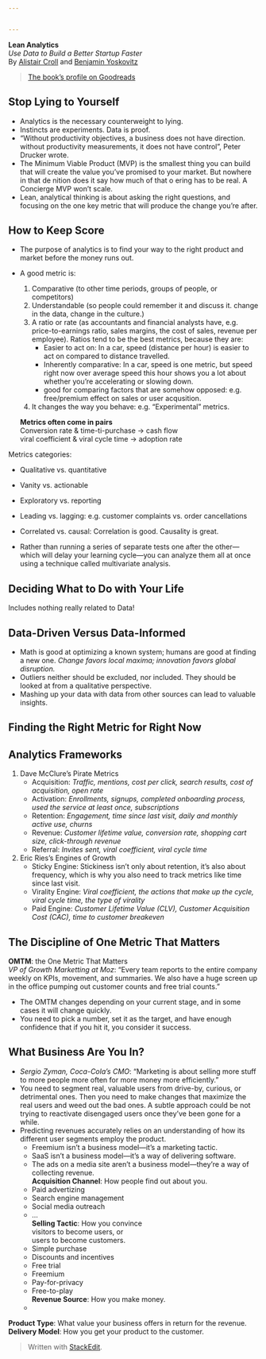 ```yaml
---


---
```


<p><strong>Lean Analytics</strong><br>
<em>Use Data to Build a Better Startup Faster</em><br>
By <a href="https://twitter.com/acroll?s=20">Alistair Croll</a> and <a href="https://twitter.com/byosko?s=20">Benjamin Yoskovitz</a></p>
<blockquote>
<p><a href="https://www.goodreads.com/book/show/16033602-lean-analytics?ac=1&amp;from_search=true&amp;qid=9mpDDYVn1i&amp;rank=1">The book’s profile on Goodreads</a></p>
</blockquote>
<h2 id="stop-lying-to-yourself">Stop Lying to Yourself</h2>
<ul>
<li>Analytics is the necessary counterweight to lying.</li>
<li>Instincts are experiments. Data is proof.</li>
<li>“Without productivity objectives, a business does not have direction. without productivity measurements, it does not have control”, Peter Drucker wrote.</li>
<li>The Minimum Viable Product (MVP) is the smallest thing you can build that will create the value you’ve promised to your market. But nowhere in that de nition does it say how much of that o ering has to be real. A Concierge MVP won’t scale.</li>
<li>Lean, analytical thinking is about asking the right questions, and focusing on the one key metric that will produce the change you’re after.</li>
</ul>
<h2 id="how-to-keep-score">How to Keep Score</h2>
<ul>
<li>
<p>The purpose of analytics is to find your way to the right product and market before the money runs out.</p>
</li>
<li>
<p>A good metric is:</p>
<ol>
<li>Comparative (to other time periods, groups of people, or competitors)</li>
<li>Understandable (so people could remember it and discuss it. change in the data, change in the culture.)</li>
<li>A ratio or rate (as accountants and financial analysts have, e.g. price-to-earnings ratio, sales margins, the cost of sales, revenue per employee). Ratios tend to be the best metrics, because they are:
<ul>
<li>Easier to act on: In a car, speed (distance per hour) is easier to act on compared to distance travelled.</li>
<li>Inherently comparative: In a car, speed is one metric, but speed right now over average speed this hour shows you a lot about whether you’re accelerating or slowing down.</li>
<li>good for comparing factors that are somehow opposed: e.g. free/premium effect on sales or user acqusition.</li>
</ul>
</li>
<li>It changes the way you behave: e.g. “Experimental” metrics.</li>
</ol>
<p><strong>Metrics often come in pairs</strong><br>
Conversion rate &amp; time-ti-purchase -&gt; cash flow<br>
viral coefficient &amp; viral cycle time -&gt; adoption rate</p>
</li>
</ul>
<p>Metrics categories:</p>
<ul>
<li>
<p>Qualitative vs. quantitative</p>
</li>
<li>
<p>Vanity vs. actionable</p>
</li>
<li>
<p>Exploratory vs. reporting</p>
</li>
<li>
<p>Leading vs. lagging: e.g. customer complaints vs. order cancellations</p>
</li>
<li>
<p>Correlated vs. causal: Correlation is good. Causality is great.</p>
</li>
<li>
<p>Rather than running a series of separate tests one after the other—which will delay your learning cycle—you can analyze them all at once using a technique called multivariate analysis.</p>
</li>
</ul>
<h2 id="deciding-what-to-do-with-your-life">Deciding What to Do with Your Life</h2>
<p>Includes nothing really related to Data!</p>
<h2 id="data-driven-versus-data-informed">Data-Driven Versus Data-Informed</h2>
<ul>
<li>Math is good at optimizing a known system; humans are good at finding a new one. <em>Change favors local maxima; innovation favors global disruption.</em></li>
<li>Outliers neither should be excluded, nor included. They should be looked at from a qualitative perspective.</li>
<li>Mashing up your data with data from other sources can lead to valuable insights.</li>
</ul>
<h2 id="finding-the-right-metric-for-right-now">Finding the Right Metric for Right Now</h2>
<h2 id="analytics-frameworks">Analytics Frameworks</h2>
<ol>
<li>Dave McClure’s Pirate Metrics
<ul>
<li>Acquisition: <em>Traffic, mentions, cost per click, search results, cost of acquisition, open rate</em></li>
<li>Activation: <em>Enrollments, signups, completed onboarding process, used the service at least once, subscriptions</em></li>
<li>Retention: <em>Engagement, time since last visit, daily and monthly active use, churns</em></li>
<li>Revenue: <em>Customer lifetime value, conversion rate, shopping cart size, click-through revenue</em></li>
<li>Referral: <em>Invites sent, viral coefficient, viral cycle time</em></li>
</ul>
</li>
<li>Eric Ries’s Engines of Growth
<ul>
<li>Sticky Engine: Stickiness isn’t only about retention, it’s also about frequency, which is why you also need to track metrics like time since last visit.</li>
<li>Virality Engine: <em>Viral coefficient, the actions that make up the cycle, viral cycle time, the type of virality</em></li>
<li>Paid Engine: <em>Customer Lifetime Value (CLV), Customer Acquisition Cost (CAC), time to customer breakeven</em></li>
</ul>
</li>
</ol>
<h2 id="the-discipline-of-one-metric-that-matters">The Discipline of One Metric That Matters</h2>
<p><strong>OMTM</strong>: the One Metric That Matters<br>
<em>VP of Growth Marketting at Moz</em>: “Every team reports to the entire company weekly on KPIs, movement, and summaries. We also have a huge screen up in the office pumping out customer counts and free trial counts.”</p>
<ul>
<li>The OMTM changes depending on your current stage, and in some cases it will change quickly.</li>
<li>You need to pick a number, set it as the target, and have enough confidence that if you hit it, you consider it success.</li>
</ul>
<h2 id="what-business-are-you-in">What Business Are You In?</h2>
<ul>
<li><em>Sergio Zyman, Coca-Cola’s CMO</em>: “Marketing is about selling more stuff to more people more often for more money more efficiently.”</li>
<li>You need to segment real, valuable users from drive-by, curious, or detrimental ones. Then you need to make changes that maximize the real users and weed out the bad ones. A subtle approach could be not trying to reactivate disengaged users once they’ve been gone for a while.</li>
<li>Predicting revenues accurately relies on an understanding of how its different user segments employ the product.
<ul>
<li>Freemium isn’t a business model—it’s a marketing tactic.</li>
<li>SaaS isn’t a business model—it’s a way of delivering software.</li>
<li>The ads on a media site aren’t a business model—they’re a way of collecting revenue.<br>
<strong>Acquisition Channel</strong>: How people find out about you.</li>
<li>Paid advertizing</li>
<li>Search engine management</li>
<li>Social media outreach</li>
<li>…<br>
<strong>Selling Tactic</strong>: How you convince<br>
visitors to become users, or<br>
users to become customers.</li>
<li>Simple purchase</li>
<li>Discounts and incentives</li>
<li>Free trial</li>
<li>Freemium</li>
<li>Pay-for-privacy</li>
<li>Free-to-play<br>
<strong>Revenue Source</strong>: How you make money.</li>
<li></li>
</ul>
</li>
</ul>
<p><strong>Product Type</strong>: What value your business offers in return for the revenue.<br>
<strong>Delivery Model</strong>: How you get your product to the customer.</p>
<blockquote>
<p>Written with <a href="https://stackedit.io/">StackEdit</a>.</p>
</blockquote>

